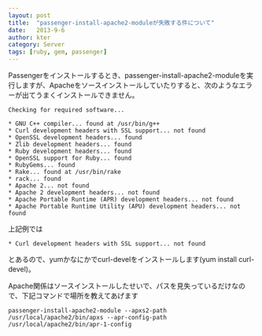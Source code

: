 ```yaml
---
layout: post
title:  "passenger-install-apache2-moduleが失敗する件について"
date:   2013-9-6
author: kter
category: Server
tags: [ruby, gem, passenger]
---
```


Passengerをインストールするとき、passenger-install-apache2-moduleを実行しますが、Apacheをソースインストールしていたりすると、次のようなエラーが出てうまくインストールできません。

```
Checking for required software...

* GNU C++ compiler... found at /usr/bin/g++
* Curl development headers with SSL support... not found
* OpenSSL development headers... found
* Zlib development headers... found
* Ruby development headers... found
* OpenSSL support for Ruby... found
* RubyGems... found
* Rake... found at /usr/bin/rake
* rack... found
* Apache 2... not found
* Apache 2 development headers... not found
* Apache Portable Runtime (APR) development headers... not found
* Apache Portable Runtime Utility (APU) development headers... not found
```


上記例では
```
* Curl development headers with SSL support... not found
```
とあるので、yumかなにかでcurl-develをインストールします(yum install curl-devel)。

Apache関係はソースインストールしたせいで、パスを見失っているだけなので、下記コマンドで場所を教えてあげます

```
passenger-install-apache2-module --apxs2-path /usr/local/apache2/bin/apxs --apr-config-path /usr/local/apache2/bin/apr-1-config
```
